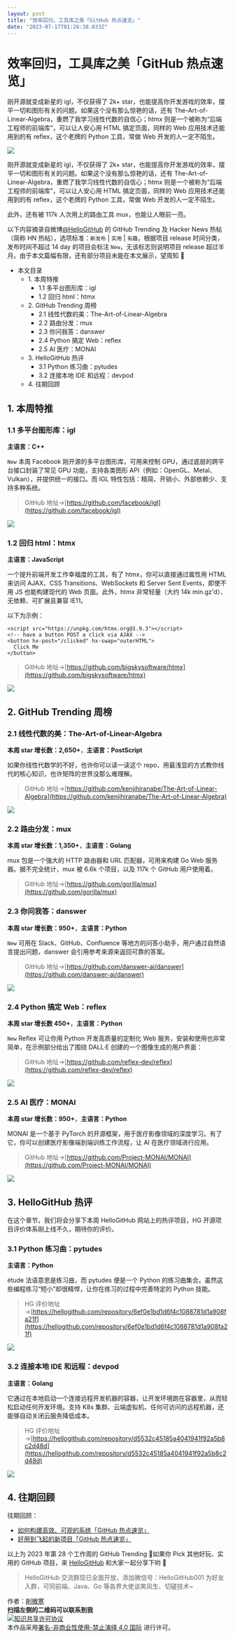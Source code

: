 ```yaml
---
layout: post
title: "效率回归，工具库之美「GitHub 热点速览」"
date: "2023-07-17T01:26:38.033Z"
---
```

效率回归，工具库之美「GitHub 热点速览」
=======================

刚开源就变成新星的 igl，不仅获得了 2k+ star，也能提高你开发游戏的效率，摆平一切和图形有关的问题。如果这个没有那么惊艳的话，还有 The-Art-of-Linear-Algebra，重燃了我学习线性代数的自信心；htmx 则是一个被称为“后端工程师的前端库”，可以让人安心用 HTML 搞定页面，同样的 Web 应用技术还能用到的有 reflex，这个老牌的 Python 工具，常做 Web 开发的人一定不陌生。

![](https://img2023.cnblogs.com/blog/759200/202307/759200-20230716233952575-1482673848.jpg)

刚开源就变成新星的 igl，不仅获得了 2k+ star，也能提高你开发游戏的效率，摆平一切和图形有关的问题。如果这个没有那么惊艳的话，还有 The-Art-of-Linear-Algebra，重燃了我学习线性代数的自信心；htmx 则是一个被称为“后端工程师的前端库”，可以让人安心用 HTML 搞定页面，同样的 Web 应用技术还能用到的有 reflex，这个老牌的 Python 工具，常做 Web 开发的人一定不陌生。

此外，还有被 117k 人次用上的路由工具 mux，也能让人眼前一亮。

以下内容摘录自微博[@HelloGitHub](https://www.weibo.com/hellogithub/) 的 GitHub Trending 及 Hacker News 热帖（简称 HN 热帖），选项标准：`新发布` | `实用` | `有趣`，根据项目 release 时间分类，发布时间不超过 14 day 的项目会标注 `New`，无该标志则说明项目 release 超过半月。由于本文篇幅有限，还有部分项目未能在本文展示，望周知 🌝

*   本文目录
    *   1\. 本周特推
        *   1.1 多平台图形库：igl
        *   1.2 回归 html：htmx
    *   2\. GitHub Trending 周榜
        *   2.1 线性代数的美：The-Art-of-Linear-Algebra
        *   2.2 路由分发：mux
        *   2.3 你问我答：danswer
        *   2.4 Python 搞定 Web：reflex
        *   2.5 AI 医疗：MONAI
    *   3\. HelloGitHub 热评
        *   3.1 Python 练习曲：pytudes
        *   3.2 连接本地 IDE 和远程：devpod
    *   4\. 往期回顾

1\. 本周特推
--------

### 1.1 多平台图形库：igl

**主语言：C++**

`New` 本周 Facebook 刚开源的多平台图形库，可用来控制 GPU，通过底层的跨平台接口封装了常见 GPU 功能，支持各类图形 API（例如：OpenGL、Metal、Vulkan），并提供统一的接口。而 IGL 特性包括：精简、开销小、外部依赖少、支持多种系统。

> GitHub 地址→[https://github.com/facebook/igl](https://github.com/facebook/igl)

![](https://img2023.cnblogs.com/blog/759200/202307/759200-20230716234000118-133681079.png)

### 1.2 回归 html：htmx

**主语言：JavaScript**

一个提升前端开发工作幸福度的工具，有了 htmx，你可以直接通过属性用 HTML 来访问 AJAX、CSS Transitions、WebSockets 和 Server Sent Events，即使不用 JS 也能构建现代的 Web 页面。此外，htmx 非常轻量（大约 14k min.gz'd）、无依赖、可扩展且兼容 IE11。

以下为示例：

    <script src="https://unpkg.com/htmx.org@1.9.3"></script>
    <!-- have a button POST a click via AJAX -->
    <button hx-post="/clicked" hx-swap="outerHTML">
      Click Me
    </button>
    

> GitHub 地址→[https://github.com/bigskysoftware/htmx](https://github.com/bigskysoftware/htmx)

![](https://img2023.cnblogs.com/blog/759200/202307/759200-20230716234004457-1895054751.png)

2\. GitHub Trending 周榜
----------------------

### 2.1 线性代数的美：The-Art-of-Linear-Algebra

**本周 star 增长数：2,650+**，**主语言：PostScript**

如果你线性代数学的不好，也许你可以读一读这个 repo，用最浅显的方式教你线代的核心知识，也许矩阵的世界没那么难理解。

> GitHub 地址→[https://github.com/kenjihiranabe/The-Art-of-Linear-Algebra](https://github.com/kenjihiranabe/The-Art-of-Linear-Algebra)

![](https://img2023.cnblogs.com/blog/759200/202307/759200-20230716234008645-1331722651.png)

### 2.2 路由分发：mux

**本周 star 增长数：1,350+**，**主语言：Golang**

mux 包是一个强大的 HTTP 路由器和 URL 匹配器，可用来构建 Go Web 服务器。据不完全统计，mux 被 6.6k 个项目，以及 117k 个 GitHub 用户使用着。

> GitHub 地址→[https://github.com/gorilla/mux](https://github.com/gorilla/mux)

### 2.3 你问我答：danswer

**本周 star 增长数：950+**，**主语言：Python**

`New` 可用在 Slack、GitHub、Confluence 等地方的问答小助手，用户通过自然语言提出问题，danswer 会引用参考来源来返回可靠的答案。

> GitHub 地址→[https://github.com/danswer-ai/danswer](https://github.com/danswer-ai/danswer)

![](https://img2023.cnblogs.com/blog/759200/202307/759200-20230716234014376-17048652.gif)

### 2.4 Python 搞定 Web：reflex

**本周 star 增长数 450+**，**主语言：Python**

`New` Reflex 可让你用 Python 开发高质量的定制化 Web 服务，安装和使用也非常简单，在示例部分给出了围绕 DALL·E 创建的一个图像生成的用户界面：

> GitHub 地址→[https://github.com/reflex-dev/reflex](https://github.com/reflex-dev/reflex)

![](https://img2023.cnblogs.com/blog/759200/202307/759200-20230716234018640-806126513.gif)

### 2.5 AI 医疗：MONAI

**本周 star 增长数：950+**，**主语言：Python**

MONAI 是一个基于 PyTorch 的开源框架，用于医疗影像领域的深度学习。有了它，你可以创建医疗影像端到端训练工作流程，让 AI 在医疗领域进行应用。

> GitHub 地址→[https://github.com/Project-MONAI/MONAI](https://github.com/Project-MONAI/MONAI)

![](https://img2023.cnblogs.com/blog/759200/202307/759200-20230716234021959-1845805778.png)

3\. HelloGitHub 热评
------------------

在这个章节，我们将会分享下本周 HelloGitHub 网站上的热评项目，HG 开源项目评价体系刚上线不久，期待你的评价。

### 3.1 Python 练习曲：pytudes

**主语言：Python**

étude 法语意思是练习曲，而 pytudes 便是一个 Python 的练习曲集合。虽然这些编程练习“短小”却很精悍，让你在练习的过程中完善特定的 Python 技能。

> HG 评价地址→[https://hellogithub.com/repository/6ef0e1bd1d6f4c1088781d1a908fa21f](https://hellogithub.com/repository/6ef0e1bd1d6f4c1088781d1a908fa21f)

![](https://img2023.cnblogs.com/blog/759200/202307/759200-20230716234025998-1676592164.jpg)

### 3.2 连接本地 IDE 和远程：devpod

**主语言：Golang**

它通过在本地启动一个连接远程开发机器的容器，让开发环境跑在容器里，从而轻松启动任何开发环境。支持 K8s 集群、云端虚拟机、任何可访问的远程机器，还能够自动关闭云服务降低成本。

> HG 评价地址→[https://hellogithub.com/repository/d5532c45185a4041941f92a5b8c2d48d](https://hellogithub.com/repository/d5532c45185a4041941f92a5b8c2d48d)

![](https://img2023.cnblogs.com/blog/759200/202307/759200-20230716234031043-1515426161.gif)

4\. 往期回顾
--------

往期回顾：

*   [如何构建高效、可观的系统「GitHub 热点速览」](https://mp.weixin.qq.com/s/5RiN-9Ae3S2B40lfaL8E6A)
*   [好用到飞起的新项目「GitHub 热点速览」](https://mp.weixin.qq.com/s/Yu7-h537rNHdGrrD-EHU_Q)

以上为 2023 年第 28 个工作周的 GitHub Trending 🎉如果你 Pick 其他好玩、实用的 GitHub 项目，来 [HelloGitHub](https://hellogithub.com/periodical) 和大家一起分享下哟 🌝

> HelloGitHub 交流群现已全面开放，添加微信号：HelloGitHub001 为好友入群，可同前端、Java、Go 等各界大佬谈笑风生、切磋技术~

  
作者：[削微寒](https://github.com/521xueweihan)  
**扫描左侧的二维码可以联系到我**  
[![知识共享许可协议](https://licensebuttons.net/l/by-nc-nd/4.0/88x31.png)](https://creativecommons.org/licenses/by-nc-nd/4.0/deed.zh)  
本作品采用[署名-非商业性使用-禁止演绎 4.0 国际](https://creativecommons.org/licenses/by-nc-nd/4.0/deed.zh) 进行许可。